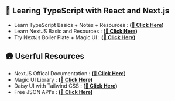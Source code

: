 ## 🌿 Learing TypeScript with React and Next.js

- Learn TypeScript Basics + Notes + Resources : **([🎯 Click Here](./TypeScript/))**
- Learn NextJS Basic and Resources : **([🎯 Click Here](./NextJS/))**
- Try NextJs Boiler Plate + Magic UI  : **([🎯 Click Here](./nextjs-boiler-plate/))**


## 🛖 Userful Resources

- NextJS Offical Documentation : **([🎯 Click Here](./TypeScript/))**
- Magic UI Library : **([🎯 Click Here](https://magicui.design/))**
- Daisy UI with Tailwind CSS  : **([🎯 Click Here](https://daisyui.com/))**
- Free JSON API's : **([🎯 Click Here](https://jsonplaceholder.typicode.com/))**
